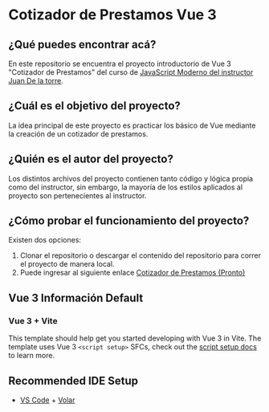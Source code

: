 # Cotizador de Prestamos Vue 3

## ¿Qué puedes encontrar acá?
En este repositorio se encuentra el proyecto introductorio de Vue 3 "Cotizador de Prestamos" del curso de [JavaScript Moderno del instructor Juan De la torre](https://www.udemy.com/course/javascript-moderno-guia-definitiva-construye-10-proyectos/).

## ¿Cuál es el objetivo del proyecto?
La idea principal de este proyecto es practicar los básico de Vue mediante la creación de un cotizador de prestamos.

## ¿Quién es el autor del proyecto?
Los distintos archivos del proyecto contienen tanto código y lógica propia como del instructor, sin embargo, la mayoría de los estilos aplicados al proyecto son pertenecientes al instructor. 

## ¿Cómo probar el funcionamiento del proyecto?

Existen dos opciones:

1. Clonar el repositorio o descargar el contenido del repositorio para correr el proyecto de manera local.
2. Puede ingresar al siguiente enlace [Cotizador de Prestamos (Pronto)](#cotizador-de-prestamos-vue-3)


## Vue 3 Información Default

### Vue 3 + Vite

This template should help get you started developing with Vue 3 in Vite. The template uses Vue 3 `<script setup>` SFCs, check out the [script setup docs](https://v3.vuejs.org/api/sfc-script-setup.html#sfc-script-setup) to learn more.

## Recommended IDE Setup

- [VS Code](https://code.visualstudio.com/) + [Volar](https://marketplace.visualstudio.com/items?itemName=Vue.volar)
